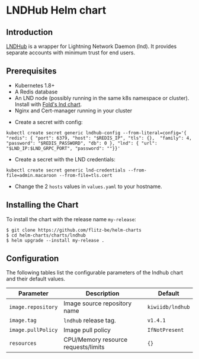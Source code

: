 # LNDHub Helm chart
## Introduction
[LNDHub](https://github.com/BlueWallet/LndHub) is a wrapper for Lightning Network Daemon (lnd). It provides separate accounts with minimum trust for end users.

## Prerequisites

* Kubernetes 1.8+
* A Redis database
* An LND node (possibly running in the same k8s namespace or cluster). Install with [Fold's lnd chart](https://github.com/thesis/helm-charts).
* Nginx and Cert-manager running in your cluster

- Create a secret with config:
```
kubectl create secret generic lndhub-config --from-literal=config='{ "redis": { "port": 6379, "host": "$REDIS_IP", "tls": {},  "family": 4, "password": "$REDIS_PASSWORD", "db": 0 }, "lnd": { "url": "$LND_IP:$LND_GRPC_PORT", "password": ""}}'
```
- Create a secret with the LND credentials:
```
kubectl create secret generic lnd-credentials --from-file=admin.macaroon --from-file=tls.cert
```

- Change the 2 `hosts` values in `values.yaml` to your hostname.
## Installing the Chart

To install the chart with the release name `my-release`:

```
$ git clone https://github.com/flitz-be/helm-charts
$ cd helm-charts/charts/lndhub
$ helm upgrade --install my-release .
```
## Configuration

The following tables list the configurable parameters of the lndhub chart and
their default values.

Parameter                  | Description                        | Default
-----------------------    | ---------------------------------- | ----------------------------------------------------------
`image.repository`         | Image source repository name       | `kiwiidb/lndhub`
`image.tag`                | `lndhub` release tag.                 | `v1.4.1`
`image.pullPolicy`         | Image pull policy                  | `IfNotPresent`
`resources`                | CPU/Memory resource requests/limits| `{}`